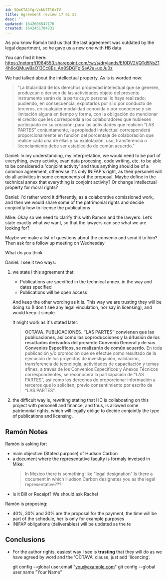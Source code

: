```yaml
---
id: 5QmKTAJYgrVxkU7TlOxTV
title: Agreement review 17 01 22
desc: ''
updated: 1642606547176
created: 1642451784731
---
```

As you know Ramón told us that the last agreement was outdated by the legal department, so he gave us a new one with HB data.

You can find it here:
https://netorgft1964553.sharepoint.com/:w:/s/drylands/Ef0DV2VQTd5NsZ14h6oQMuwBaO13Cc8Es_An8SDGFpISeA?e=uoJu0z

We had talked about the intellectual property. As is is worded now:  

>"La titularidad de los derechos propiedad intelectual que se generen, produzcan o deriven de las actividades objeto del presente instrumento serán de la parte cuyo personal lo haya realizado; pudiendo, en consecuencia, explotarlos por sí o por conducto de terceros, en cualquier modalidad conocida o por conocerse y sin limitación alguna en tiempo y forma, con la obligación de mencionar el crédito que les corresponda a los colaboradores que hubiesen participado en su creación; para las actividades que realicen “LAS PARTES” conjuntamente, la propiedad intelectual corresponderá proporcionalmente en función del porcentaje de colaboración que realice cada una de ellas y su explotación, uso, transferencia o licenciamiento debe ser establecido de común acuerdo."

Daniel: In my understanding, my interpretation, we would need to be part of everything, every activity, evan data procesing, code writing, etc. to be able to be considered a 'conjoint activity' and thus anything should be of a common agreement, otherwise it's only INIFAP's right, as their personell will do all activities in some components of the proposal. Maybe define in the technical annex that everything is conjoint activity? Or change intellectual property for moral rights?

Daniel: I'd rather word it differently, as a colaborative comissioned work, and then we would share some of the patrimonial rights and decide conjointly how to license the publications

Mike: Okay so we need to clarify this with Ramon and the lawyers. Let’s state exactly what we want, so that the lawyers can see what we are looking for?

Maybe we make a list of questions about the convenio and send it to him?
Then ask for a follow up meeting on Wednesday

What do you think

Daniel: I see it two ways:

1. we state i  this agreement that:
    - Publications are specified in the technical annex, in the way and dates specified
    - Publications will be open access

    And keep the other wording as it is. This way we are trusting they will be doing so (I don't see any legal vinculation, nor say in licensing), and would keep it simple.

    It might work as it's stated later:

    >**OCTAVA. PUBLICACIONES.
    “LAS PARTES” convienen que las publicaciones, así como las coproducciones y la difusión de los resultados derivados del presente Convenio General y de sus Convenios Específicos, se realizarán de común acuerdo.**
    En toda publicación y/o promoción que se efectúe como resultado de la ejecución de los proyectos de investigación, validación, transferencia de tecnología, actividades de capacitación y temas afines, a través de los Convenios Específicos y Anexos Técnicos correspondientes, se reconocerá la participación de “LAS PARTES”, así como los derechos de proporcionar información a terceros que lo soliciten, previo consentimiento por escrito de “LAS PARTES”.   

2. the difficult way is, rewriting stating that HC is collaboating on this project with personell and finance, and thus, is allowed some patrimonial rights, which will legally oblige to decide conjointly the type of publications and licensing.


## Ramón Notes

Ramón is asking for:
- main objective (Stated purpose) of Hudson Carbon
- a document where the representative faculty is formaly invetsed in Mike:
    >In Mexico there is something like “legal designation” Is there a document in which Hudson Carbon designates you as the legal representative???
- Is it  Bill or Receipt? We should ask Rachel

Ramón is proposing:
- 40%, 30% and 30% are the proposal for the payment, the time will be part of the schedule, her is only for example purposes
- INIFAP obligations (deliverables) will be updated as the te

## Conclusions
- For the author rights, easiest way I see is **trusting** that they will do as we have agreed by word and the 'OCTAVA' clause, just add 'licencing'.

  git config --global user.email "you@example.com"
  git config --global user.name "Your Name"